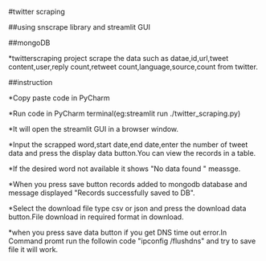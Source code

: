 #twitter scraping

##using snscrape library and streamlit GUI

##mongoDB


*twitterscraping project scrape the data such as datae,id,url,tweet content,user,reply count,retweet count,language,source,count from twitter.

##instruction

*Copy paste code in PyCharm

*Run code in PyCharm terminal(eg:streamlit run ./twitter_scraping.py)

*It will open the streamlit GUI in a browser window.

*Input the scrapped  word,start date,end date,enter the number of tweet data and press the display data button.You can view the records in a table.

*If the desired word not available it shows "No data found " meassge.

*When you press save button records added to mongodb database and message displayed "Records successfully saved to DB".

*Select the download file type csv or json and press the download data button.File download in required format in download. 


*when you press save data button if you get DNS time out error.In Command promt run the followin code "ipconfig /flushdns" and  try to save file it will work.
